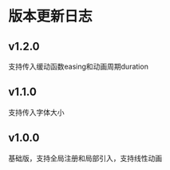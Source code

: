 # 版本更新日志

## v1.2.0

支持传入缓动函数easing和动画周期duration

## v1.1.0

支持传入字体大小

## v1.0.0

基础版，支持全局注册和局部引入，支持线性动画
